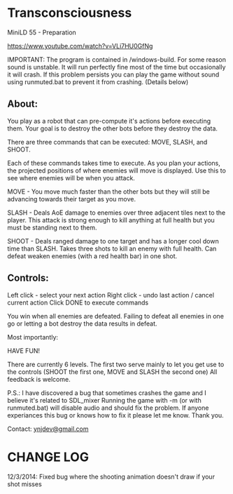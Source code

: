 
Transconsciousness
==================
MiniLD 55 - Preparation

https://www.youtube.com/watch?v=VLi7HU0GfNg

IMPORTANT:
The program is contained in /windows-build. For some reason sound is unstable.
It will run perfectly fine most of the time but occasionally it will crash.
If this problem persists you can play the game without sound using runmuted.bat 
to prevent it from crashing. (Details below)

 About:
-------

You play as a robot that can pre-compute it's actions before executing them.
Your goal is to destroy the other bots before they destroy the data.

There are three commands that can be executed: MOVE, SLASH, and SHOOT.

Each of these commands takes time to execute.
As you plan your actions, the projected positions of where enemies will move is displayed.
Use this to see where enemies will be when you attack.

MOVE - 
You move much faster than the other bots but they will still be advancing towards their
target as you move.

SLASH - 
Deals AoE damage to enemies over three adjacent tiles next to the player.
This attack is strong enough to kill anything at full health but you must be standing next to them.

SHOOT - 
Deals ranged damage to one target and has a longer cool down time than SLASH.
Takes three shots to kill an enemy with full health.
Can defeat weaken enemies (with a red health bar) in one shot.


 Controls:
----------

Left click  - select your next action
Right click - undo last action / cancel current action
Click DONE to execute commands

You win when all enemies are defeated.
Failing to defeat all enemies in one go or letting a bot destroy the data results in defeat.

Most importantly:

HAVE FUN!

There are currently 6 levels.
The first two serve mainly to let you get use to the controls (SHOOT the first one, MOVE and SLASH the second one)
All feedback is welcome.

P.S.: I have discovered a bug that sometimes crashes the game and I believe it's related to SDL_mixer
Running the game with -m (or with runmuted.bat) will disable audio and should fix the problem.
If anyone experiances this bug or knows how to fix it please let me know. Thank you.

Contact: ynjdev@gmail.com


CHANGE LOG
==========
12/3/2014:
Fixed bug where the shooting animation doesn't draw if your shot misses
